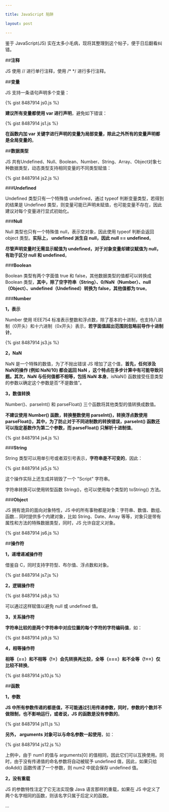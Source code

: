 ```yaml
---

title: JavaScript 陷阱

layout: post

---
```

鉴于 JavaScript(JS) 实在太多小毛病，现将其整理到这个帖子，便于日后翻看纠错。

##**注释**

JS 使用 // 进行单行注释，使用 /\* \*/ 进行多行注释。

##**变量**

JS 支持一条语句声明多个变量：

{% gist 8487914 js0.js %}

**建议所有变量都使用 var 进行声明**，避免如下错误：

{% gist 8487914 js1.js %}

**在函数内加 var 关键字进行声明的变量为局部变量，除此之外所有的变量声明都是全局变量的**。

##**数据类型**

JS 共有Undefined、Null、Boolean、Number、String、Array、Object对象七种数据类型，动态类型支持相同变量的不同类型赋值：

{% gist 8487914 js2.js %}

###**Undefined**

Undefined 类型只有一个特殊值 undefined，通过 typeof 判断变量类型，若得到的结果是 Undefined 类型，则变量可能已声明未赋值，也可能变量不存在，因此建议对每个变量进行显式初始化。

###**Null**

Null 类型也只有一个特殊值 null，表示空对象，因此使用 typeof 判断会返回 object 类型。**实际上， undefined 派生自 null，因此 null == undefined**。

**尽管声明变量时无需显示赋值为 undefined，对于对象变量却建议赋值为 null，有助于区分 null 和 undefined**。

###**Boolean**

Boolean 类型有两个字面值 true 和 false，其他数据类型的值都可以转换成 Boolean 类型，**其中，除了空字符串（String）、0/NaN（Number）、null（Object）、undefined（Undefined）转换为 false，其他值都为 true**。

###**Number**

**1，表示**

Number 使用 IEEE754 标准表示整数和浮点数，除了基本的十进制，也支持八进制（0开头）和十六进制（0x开头）表示，**若字面值超出范围则忽略前导作十进制计**。

{% gist 8487914 js3.js %}

**2，NaN**

NaN 是一个特殊的数值，为了不抛出错误 JS 增加了这个值，**首先，任何涉及NaN的操作 (例如 NaN/10) 都会返回 NaN ，这个特点在多步计算中有可能导致问题。其次，NaN 与任何值都不相等，包括 NaN 本身**。isNaN() 函数接受任意类型的参数以确定这个参数是否“不是数值”。

**3，数值转换**

Number()、parseInt() 和 parseFloat() 三个函数将其他类型的值转换成数值。

**不建议使用 Number() 函数，转换整数使用 parseInt()，转换浮点数使用 parseFloat()，其中，为了防止对于不同进制数的转换错误，parseInt() 函数还可以指定基数作为第二个参数，而 parseFloat() 只解析十进制值**。

{% gist 8487914 js4.js %}

###**String**

String 类型可以用单引号或者双引号表示，**字符串是不可变的**，因此：

{% gist 8487914 js5.js %}

这个操作实际上还生成并销毁了一个 "Script" 字符串。

字符串转换可以使用转型函数 String()，也可以使用每个类型的 toString() 方法。

###**Object**

JS 拥有诡异的面向对象特性，JS 中的所有事物都是对象：字符串、数值、数组、函数... 同时提供多个内建对象，比如 String、Date、Array 等等，对象只是带有属性和方法的特殊数据类型，同时，JS 允许自定义对象。

{% gist 8487914 js6.js %}

##**操作符**

**1，递增递减操作符**

借鉴自 C，同时支持字符型、布尔值、浮点数和对象。

{% gist 8487914 js7.js %}

**2，逻辑操作符**

{% gist 8487914 js8.js %}

可以通过这样赋值以避免 null 或 undefined 值。

**3，关系操作符**

**字符串比较的是两个字符串中对应位置的每个字符的字符编码值**，如：

{% gist 8487914 js9.js %}

**4，相等操作符**

**相等（==）和不相等（!=）会先转换再比较，全等（===）和不全等（!==）仅比较不转换**。

{% gist 8487914 js10.js %}

##**函数**

**1，参数**

**JS 中所有参数传递的都是值，不可能通过引用传递参数，同时，参数的个数并不做限制，也不影响运行，或者说，JS 的函数是没有参数的**。

{% gist 8487914 js11.js %}

**另外， arguments 对象可以与命名参数一起使用**，如：

{% gist 8487914 js12.js %}

上例中，由于 num1 的值与 arguments[0] 的值相同，因此它们可以互换使用。同时，由于没有传递值的命名参数将自动被赋予 undefined 值，因此，如果只给 doAdd() 函数传递了一个参数，则 num2 中就会保存 undefined 值。

**2，没有重载**

JS 的参数特性注定了它无法实现像 Java 语言那样的重载，如果在 JS 中定义了两个名字相同的函数，则该名字只属于后定义的函数。

...
